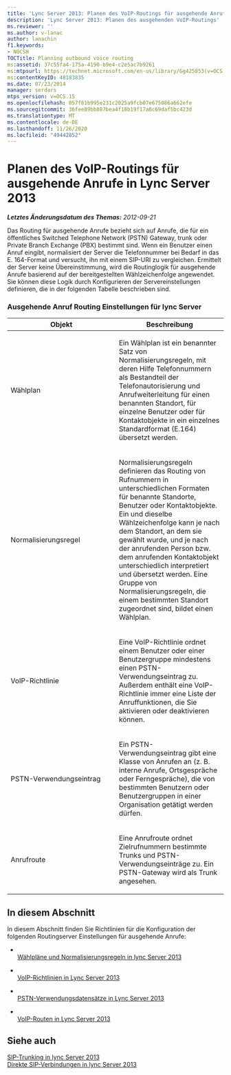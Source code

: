 ```yaml
---
title: 'Lync Server 2013: Planen des VoIP-Routings für ausgehende Anrufe'
description: 'Lync Server 2013: Planen des ausgehenden VoIP-Routings'
ms.reviewer: ''
ms.author: v-lanac
author: lanachin
f1.keywords:
- NOCSH
TOCTitle: Planning outbound voice routing
ms:assetid: 37c55fa4-175a-4190-b9e4-c2e5ac7b9261
ms:mtpsurl: https://technet.microsoft.com/en-us/library/Gg425853(v=OCS.15)
ms:contentKeyID: 48183835
ms.date: 07/23/2014
manager: serdars
mtps_version: v=OCS.15
ms.openlocfilehash: 057f81b995e231c2025a9fcb07e675086a662efe
ms.sourcegitcommit: 36fee89bb887bea4f18b19f17a8c69daf5bc423d
ms.translationtype: MT
ms.contentlocale: de-DE
ms.lasthandoff: 11/26/2020
ms.locfileid: "49442852"
---
```

# <a name="planning-outbound-voice-routing-in-lync-server-2013"></a>Planen des VoIP-Routings für ausgehende Anrufe in Lync Server 2013

<div data-xmlns="http://www.w3.org/1999/xhtml">

<div class="topic" data-xmlns="http://www.w3.org/1999/xhtml" data-msxsl="urn:schemas-microsoft-com:xslt" data-cs="https://msdn.microsoft.com/">

<div data-asp="https://msdn2.microsoft.com/asp">



</div>

<div id="mainSection">

<div id="mainBody">

<span> </span>

_**Letztes Änderungsdatum des Themas:** 2012-09-21_

Das Routing für ausgehende Anrufe bezieht sich auf Anrufe, die für ein öffentliches Switched Telephone Network (PSTN) Gateway, trunk oder Private Branch Exchange (PBX) bestimmt sind. Wenn ein Benutzer einen Anruf eingibt, normalisiert der Server die Telefonnummer bei Bedarf in das E. 164-Format und versucht, ihn mit einem SIP-URI zu vergleichen. Ermittelt der Server keine Übereinstimmung, wird die Routinglogik für ausgehende Anrufe basierend auf der bereitgestellten Wählzeichenfolge angewendet. Sie können diese Logik durch Konfigurieren der Servereinstellungen definieren, die in der folgenden Tabelle beschrieben sind.

### <a name="lync-server-outbound-call-routing-settings"></a>Ausgehende Anruf Routing Einstellungen für lync Server

<table>
<colgroup>
<col style="width: 50%" />
<col style="width: 50%" />
</colgroup>
<thead>
<tr class="header">
<th>Objekt</th>
<th>Beschreibung</th>
</tr>
</thead>
<tbody>
<tr class="odd">
<td><p>Wählplan</p></td>
<td><p>Ein Wählplan ist ein benannter Satz von Normalisierungsregeln, mit deren Hilfe Telefonnummern als Bestandteil der Telefonautorisierung und Anrufweiterleitung für einen benannten Standort, für einzelne Benutzer oder für Kontaktobjekte in ein einzelnes Standardformat (E.164) übersetzt werden.</p></td>
</tr>
<tr class="even">
<td><p>Normalisierungsregel</p></td>
<td><p>Normalisierungsregeln definieren das Routing von Rufnummern in unterschiedlichen Formaten für benannte Standorte, Benutzer oder Kontaktobjekte. Ein und dieselbe Wählzeichenfolge kann je nach dem Standort, an dem sie gewählt wurde, und je nach der anrufenden Person bzw. dem anrufenden Kontaktobjekt unterschiedlich interpretiert und übersetzt werden. Eine Gruppe von Normalisierungsregeln, die einem bestimmten Standort zugeordnet sind, bildet einen Wählplan.</p></td>
</tr>
<tr class="odd">
<td><p>VoIP-Richtlinie</p></td>
<td><p>Eine VoIP-Richtlinie ordnet einem Benutzer oder einer Benutzergruppe mindestens einen PSTN-Verwendungseintrag zu. Außerdem enthält eine VoIP-Richtlinie immer eine Liste der Anruffunktionen, die Sie aktivieren oder deaktivieren können.</p></td>
</tr>
<tr class="even">
<td><p>PSTN-Verwendungseintrag</p></td>
<td><p>Ein PSTN-Verwendungseintrag gibt eine Klasse von Anrufen an (z. B. interne Anrufe, Ortsgespräche oder Ferngespräche), die von bestimmten Benutzern oder Benutzergruppen in einer Organisation getätigt werden dürfen.</p></td>
</tr>
<tr class="odd">
<td><p>Anrufroute</p></td>
<td><p>Eine Anrufroute ordnet Zielrufnummern bestimmte Trunks und PSTN-Verwendungseinträge zu. Ein PSTN-Gateway wird als Trunk angesehen.</p></td>
</tr>
</tbody>
</table>


<div>

## <a name="in-this-section"></a>In diesem Abschnitt

In diesem Abschnitt finden Sie Richtlinien für die Konfiguration der folgenden Routingserver Einstellungen für ausgehende Anrufe:

  - <span></span>  
    [Wählpläne und Normalisierungsregeln in lync Server 2013](lync-server-2013-dial-plans-and-normalization-rules.md)

  - <span></span>  
    [VoIP-Richtlinien in Lync Server 2013](lync-server-2013-voice-policies.md)

  - <span></span>  
    [PSTN-Verwendungsdatensätze in Lync Server 2013](lync-server-2013-pstn-usage-records.md)

  - <span></span>  
    [VoIP-Routen in Lync Server 2013](lync-server-2013-voice-routes.md)

</div>

<div>

## <a name="see-also"></a>Siehe auch


[SIP-Trunking in lync Server 2013](lync-server-2013-sip-trunking.md)  
[Direkte SIP-Verbindungen in lync Server 2013](lync-server-2013-direct-sip-connections.md)  
  

</div>

</div>

<span> </span>

</div>

</div>

</div>

